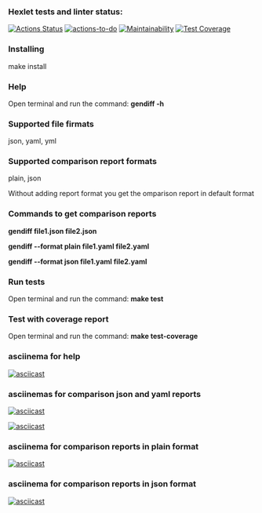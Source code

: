### Hexlet tests and linter status:
[![Actions Status](https://github.com/pandoraizida/qa-auto-engineer-javascript-project-87/actions/workflows/hexlet-check.yml/badge.svg)](https://github.com/pandoraizida/qa-auto-engineer-javascript-project-87/actions)  [![actions-to-do](https://github.com/pandoraizida/qa-auto-engineer-javascript-project-87/actions/workflows/actions.yml/badge.svg)](https://github.com/pandoraizida/qa-auto-engineer-javascript-project-87/actions/workflows/actions.yml)  [![Maintainability](https://api.codeclimate.com/v1/badges/06a7b8bbb98508f53719/maintainability)](https://codeclimate.com/github/pandoraizida/qa-auto-engineer-javascript-project-87/maintainability)  [![Test Coverage](https://api.codeclimate.com/v1/badges/06a7b8bbb98508f53719/test_coverage)](https://codeclimate.com/github/pandoraizida/qa-auto-engineer-javascript-project-87/test_coverage)

### Installing
make install

### Help
Open terminal and run the command: **gendiff -h** 

### Supported file firmats
json, yaml, yml

### Supported comparison report formats
plain, json

Without adding report format you get the omparison report in default format

### Commands to get comparison reports
**gendiff file1.json file2.json**

**gendiff --format plain file1.yaml file2.yaml**

**gendiff --format json file1.yaml file2.yaml**
 
### Run tests
Open terminal and run the command: **make test**

### Test with coverage report
Open terminal and run the command: **make test-coverage**

### asciinema for help

[![asciicast](https://asciinema.org/a/SEJe5T1kMah5gJ73lbMf0qWYt.svg)](https://asciinema.org/a/SEJe5T1kMah5gJ73lbMf0qWYt)

### asciinemas for comparison json and yaml reports

[![asciicast](https://asciinema.org/a/U1MW1tc8sq3gWgQSrm9rp6Kos.svg)](https://asciinema.org/a/U1MW1tc8sq3gWgQSrm9rp6Kos)

[![asciicast](https://asciinema.org/a/RHBC6sDPZr5IMUq2Y2l0HztcM.svg)](https://asciinema.org/a/RHBC6sDPZr5IMUq2Y2l0HztcM)

### asciinema for comparison reports in plain format

[![asciicast](https://asciinema.org/a/1gnHY0YtLIF9pf2DcC6dIOUdD.svg)](https://asciinema.org/a/1gnHY0YtLIF9pf2DcC6dIOUdD)

### asciinema for comparison reports in json format

[![asciicast](https://asciinema.org/a/C0RINJMTk5o9h4dx6OSE6s0M2.svg)](https://asciinema.org/a/C0RINJMTk5o9h4dx6OSE6s0M2)